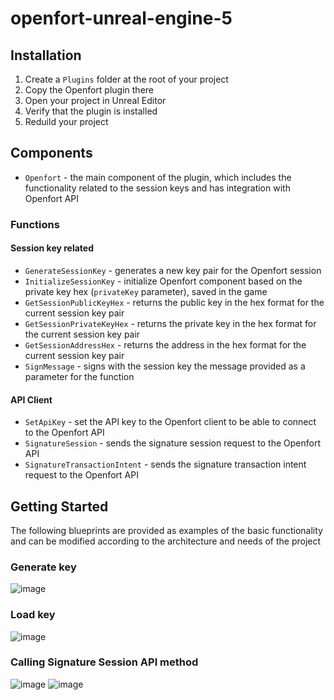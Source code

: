 # openfort-unreal-engine-5

## Installation
1. Create a `Plugins` folder at the root of your project
2. Copy the Openfort plugin there
3. Open your project in Unreal Editor
4. Verify that the plugin is installed
5. Reduild your project

## Components
* `Openfort` - the main component of the plugin, which includes the functionality related to the session keys and has integration with Openfort API

### Functions

#### Session key related
* `GenerateSessionKey` - generates a new key pair for the Openfort session
* `InitializeSessionKey` - initialize Openfort component based on the private key hex (`privateKey` parameter), saved in the game
* `GetSessionPublicKeyHex` - returns the public key in the hex format for the current session key pair
* `GetSessionPrivateKeyHex` - returns the private key in the hex format for the current session key pair
* `GetSessionAddressHex` - returns the address in the hex format for the current session key pair
* `SignMessage` - signs with the session key the message provided as a parameter for the function

#### API Client
* `SetApiKey` - set the API key to the Openfort client to be able to connect to the Openfort API
* `SignatureSession` - sends the signature session request to the Openfort API
* `SignatureTransactionIntent` - sends the signature transaction intent request to the Openfort API


## Getting Started

The following blueprints are provided as examples of the basic functionality and can be modified according to the architecture and needs of the project

### Generate key
![image](https://github.com/openfort-xyz/openfort-unreal-engine/assets/58430932/0a8377ff-0eff-4fba-b04e-e0ba8c4d64b9)

### Load key
![image](https://github.com/openfort-xyz/openfort-unreal-engine/assets/58430932/6af3b9fb-8243-4dba-8df2-f3899878c279)

### Calling Signature Session API method
![image](https://github.com/openfort-xyz/openfort-unreal-engine/assets/58430932/ef83f86f-c50d-4628-a00e-c8b68cb58744)
![image](https://github.com/openfort-xyz/openfort-unreal-engine/assets/58430932/8848af40-2c0e-4669-9c28-532bbc2bb204)


